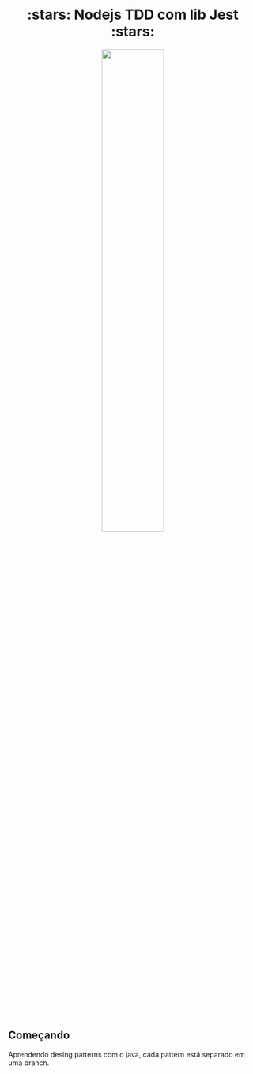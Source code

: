 <h1 align="center"> 
  <br> :stars: Nodejs TDD com lib Jest :stars: <br> 
</h1>
<p align="center">
    <img src="https://elo7.dev/images/cover/jest-testar-seu-codigo-javascript-nunca-foi-tao-facil.png" width="50%" height="50%" />
</p>  

## Começando
  Aprendendo desing patterns com o java, cada pattern está separado em uma branch.
